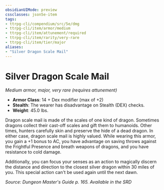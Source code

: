 ```yaml
---
obsidianUIMode: preview
cssclasses: json5e-item
tags:
- ttrpg-cli/compendium/src/5e/dmg
- ttrpg-cli/item/armor/medium
- ttrpg-cli/item/attunement/required
- ttrpg-cli/item/rarity/very-rare
- ttrpg-cli/item/tier/major
aliases: 
- "Silver Dragon Scale Mail"
---
```

# Silver Dragon Scale Mail
*Medium armor, major, very rare (requires attunement)*  


- **Armor Class**: 14 + Dex modifier (max of +2)
- **Stealth**: The wearer has disadvantage on Stealth (DEX) checks.
- **Weight**: 45.0 lbs.

Dragon scale mail is made of the scales of one kind of dragon. Sometimes dragons collect their cast-off scales and gift them to humanoids. Other times, hunters carefully skin and preserve the hide of a dead dragon. In either case, dragon scale mail is highly valued. While wearing this armor, you gain a +1 bonus to AC, you have advantage on saving throws against the Frightful Presence and breath weapons of dragons, and you have resistance to cold damage.

Additionally, you can focus your senses as an action to magically discern the distance and direction to the closest silver dragon within 30 miles of you. This special action can't be used again until the next dawn.

*Source: Dungeon Master's Guide p. 165. Available in the <span title='Systems Reference Document (5.1)'>SRD</span>*